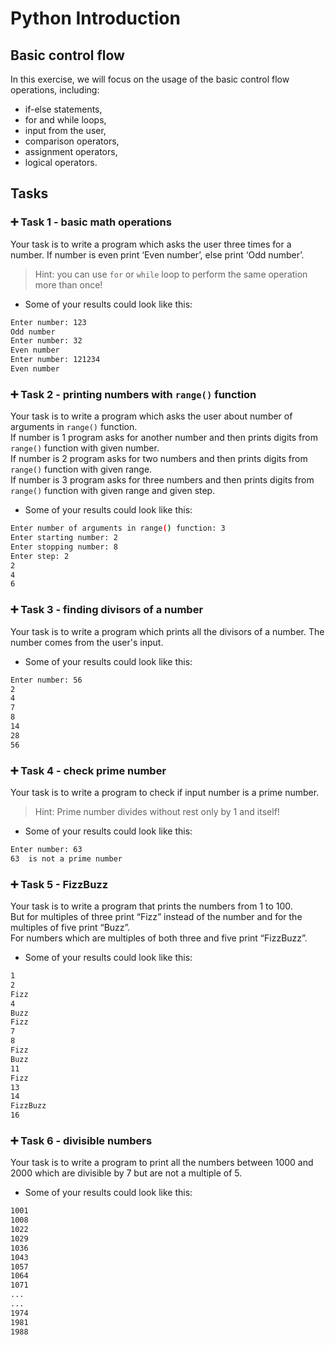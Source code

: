 # Python Introduction

## Basic control flow

In this exercise, we will focus on the usage of the basic control flow operations, including:  
 - if-else statements,
 - for and while loops, 
 - input from the user,
 - comparison operators,
 - assignment operators,
 - logical operators.
 
## 

## Tasks

### 

### :heavy_plus_sign: Task 1 - basic math operations

Your task is to write a program which asks the user three times for a number. If number is even print ‘Even number’, else print ‘Odd number’.

>Hint: you can use `for` or `while` loop to perform the same operation more than once!

- Some of your results could look like this:

```bash
Enter number: 123
Odd number
Enter number: 32
Even number
Enter number: 121234
Even number
```

### :heavy_plus_sign: Task 2 - printing numbers with `range()` function

Your task is to write a program which asks the user about number of arguments in `range()` function.  
If number is 1 program asks for another number and then prints digits from `range()` function with given number.  
If number is 2 program asks for two numbers and then prints digits from `range()` function with given range.  
If number is 3 program asks for three numbers and then prints digits from `range()` function with given range and given step.  

- Some of your results could look like this:

```bash
Enter number of arguments in range() function: 3
Enter starting number: 2
Enter stopping number: 8
Enter step: 2
2
4
6
```

### :heavy_plus_sign: Task 3 - finding divisors of a number

Your task is to write a program which prints all the divisors of a number. 
The number comes from the user's input.

- Some of your results could look like this:

```bash
Enter number: 56
2
4
7
8
14
28
56
```

### :heavy_plus_sign: Task 4 - check prime number

Your task is to write a program to check if input number is a prime number.  
>Hint: Prime number divides without rest only by 1 and itself!

- Some of your results could look like this:

```bash
Enter number: 63
63  is not a prime number
```

### :heavy_plus_sign: Task 5 - FizzBuzz

Your task is to write a program that prints the numbers from 1 to 100.  
 But for multiples of three print “Fizz” instead of the number and for the multiples of five print “Buzz”.   
 For numbers which are multiples of both three and five print “FizzBuzz”.

- Some of your results could look like this:

```bash
1
2
Fizz
4
Buzz
Fizz
7
8
Fizz
Buzz
11
Fizz
13
14
FizzBuzz
16
```

### :heavy_plus_sign: Task 6 - divisible numbers

Your task is to write a program to print all the numbers between 1000 and 2000 which are divisible by 7 but are not a multiple of 5.

- Some of your results could look like this:

```bash
1001
1008
1022
1029
1036
1043
1057
1064
1071
...
...
1974
1981
1988
```